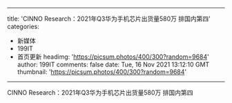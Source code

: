 
---
title: 'CINNO Research：2021年Q3华为手机芯片出货量580万 排国内第四'
categories: 
 - 新媒体
 - 199IT
 - 首页更新
headimg: 'https://picsum.photos/400/300?random=9684'
author: 199IT
comments: false
date: Tue, 16 Nov 2021 13:12:10 GMT
thumbnail: 'https://picsum.photos/400/300?random=9684'
---

<div>   
CINNO Research：2021年Q3华为手机芯片出货量580万 排国内第四  
</div>
            
